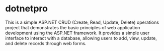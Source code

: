 # dotnetpro
This is a simple ASP.NET CRUD (Create, Read, Update, Delete) operations project that demonstrates the basic principles of web application development using the ASP.NET framework. It provides a simple user interface to interact with a database, allowing users to add, view, update, and delete records through web forms.
